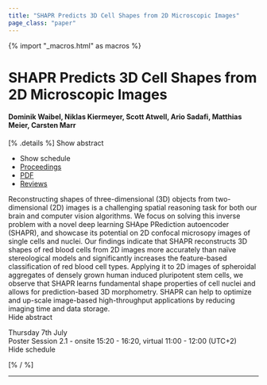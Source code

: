 ```yaml
---
title: "SHAPR Predicts 3D Cell Shapes from 2D Microscopic Images"
page_class: "paper"
---
```


{% import "_macros.html" as macros %}

# SHAPR Predicts 3D Cell Shapes from 2D Microscopic Images

#### Dominik Waibel, Niklas Kiermeyer, Scott Atwell, Ario Sadafi, Matthias Meier, Carsten Marr

[% .details %]
<a class="toggle_visibility" data-selector=".abstract" data-level="3">Show abstract</a>
- <a class="toggle_visibility" data-selector=".schedule" data-level="3">Show schedule</a>
- <a href="">Proceedings</a>
- <a href="https://openreview.net/pdf?id=NPww3kw8Af">PDF</a>
- <a href="https://openreview.net/forum?id=NPww3kw8Af">Reviews</a>

<p>
    <span class="abstract">
        Reconstructing shapes of three-dimensional (3D) objects from two-dimensional (2D) images is a challenging spatial reasoning task for both our brain and computer vision algorithms.  We focus on solving this inverse problem with a novel deep learning SHApe PRediction autoencoder (SHAPR), and showcase its potential on 2D confocal microsopy images of single cells and nuclei.  Our findings indicate that SHAPR reconstructs 3D shapes of red blood cells from 2D images more accurately than naïve stereological models and significantly increases the feature-based classification of red blood cell types.  Applying  it to 2D images of spheroidal aggregates of densely grown human induced pluripotent stem cells, we observe that SHAPR learns fundamental shape properties of cell nuclei and allows for prediction-based 3D morphometry.  SHAPR can help to optimize and up-scale image-based high-throughput applications by reducing imaging time and data storage.
        <br>
        <span class="actions"><a class="toggle_visibility" data-level="2">Hide abstract</a></span>
    </span>
</p>

<p>
    <span class="schedule">
        Thursday 7th July<br>Poster Session 2.1 - onsite 15:20 - 16:20, virtual 11:00 - 12:00 (UTC+2)
        <br>
        <span class="actions"><a class="toggle_visibility" data-level="2">Hide schedule</a></span>
    </span>
</p>

[% / %]


---
<!-- { macros.presentation('', '', 720, 450) } -->
